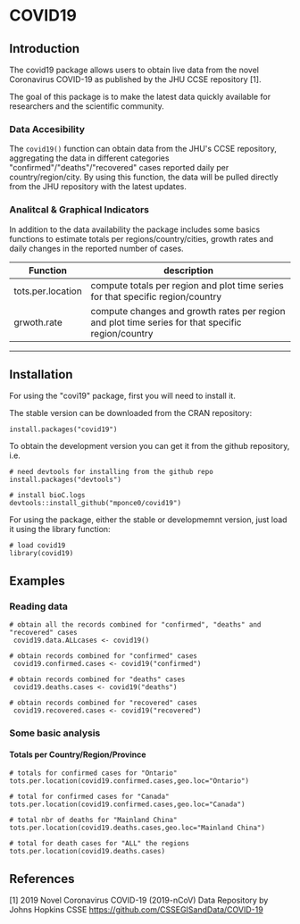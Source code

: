 # COVID19

## Introduction
The covid19 package allows users to obtain live data from the
novel Coronavirus COVID-19 as published by the JHU CCSE repository [1].

The goal of this package is to make the latest data quickly available
for researchers and the scientific community.


### Data Accesibility
The `covid19()` function can obtain data from the JHU's CCSE repository,
aggregating the data in different categories "confirmed"/"deaths"/"recovered"
cases reported daily per country/region/city.
By using this function, the data will be pulled directly from the JHU repository
with the latest updates.


### Analitcal & Graphical Indicators
In addition to the data availability the package includes some basics functions
to estimate totals per regions/country/cities, growth rates and daily changes in
the reported number of cases.


Function  | description
--------	 | -----------
tots.per.location  |  compute totals per region and plot time series for that specific region/country
grwoth.rate  |  compute changes and growth rates per region and plot time series for that specific region/country
-----------------------

 
## Installation
For using the "covi19" package, first you will need to install it.

The stable version can be downloaded from the CRAN repository:
```
install.packages("covid19")
```

To obtain the development version you can get it from the github repository, i.e.
```
# need devtools for installing from the github repo
install.packages("devtools")

# install bioC.logs
devtools::install_github("mponce0/covid19")
```

For using the package, either the stable or developmemnt version, just load it using the library function:
```
# load covid19
library(covid19)
```


## Examples

### Reading data
```
# obtain all the records combined for "confirmed", "deaths" and "recovered" cases
 covid19.data.ALLcases <- covid19()

# obtain records combined for "confirmed" cases
 covid19.confirmed.cases <- covid19("confirmed")

# obtain records combined for "deaths" cases
 covid19.deaths.cases <- covid19("deaths")

# obtain records combined for "recovered" cases
 covid19.recovered.cases <- covid19("recovered")
```

### Some basic analysis
#### Totals per Country/Region/Province
```
# totals for confirmed cases for "Ontario"
tots.per.location(covid19.confirmed.cases,geo.loc="Ontario")

# total for confirmed cases for "Canada"
tots.per.location(covid19.confirmed.cases,geo.loc="Canada")

# total nbr of deaths for "Mainland China"
tots.per.location(covid19.deaths.cases,geo.loc="Mainland China")

# total for death cases for "ALL" the regions
tots.per.location(covid19.deaths.cases)
```

## References
[1] 2019 Novel Coronavirus COVID-19 (2019-nCoV) Data Repository by Johns Hopkins CSSE
https://github.com/CSSEGISandData/COVID-19
